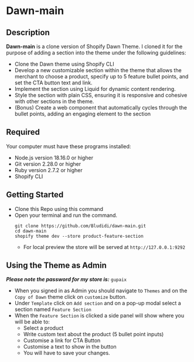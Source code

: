 # Dawn-main

## Description 
**Dawn-main** is a clone version of Shopify Dawn Theme. I cloned it for the purpose of adding a section into the theme under the following guidelines:
- Clone the Dawn theme using Shopify CLI
- Develop a new customizable section within the theme that allows the merchant to choose a product, specify up to 5 feature bullet points, and set the CTA button text and link.
- Implement the section using Liquid for dynamic content rendering.
- Style the section with plain CSS, ensuring it is responsive and cohesive with other sections in the theme.
- (Bonus) Create a web component that automatically cycles through the bullet points, adding an engaging element to the section

## Required
Your computer must have these programs installed: 
- Node.js version 18.16.0 or higher
- Git version 2.28.0 or higher
- Ruby version 2.7.2 or higher
- Shopify CLI

## Getting Started
- Clone this Repo using this command
- Open your terminal and run the command.
  ```
  git clone https://github.com/Bludidi/dawn-main.git
  cd dawn-main
  shopify theme dev --store product-feature-section
  ```
  - For local preview the store will be served at ```http://127.0.0.1:9292```

## Using the Theme as Admin 
***Please note the password for my store is:***  ```gupaix```
- When you signed in as Admin you should navigate to ```Themes``` and on the ```Copy of Dawn``` theme click on ```customize``` button.
- Under ```Template``` click on ```Add section``` and on a pop-up modal select a section named ```Feature Section```
- When the ```Feature Section``` is clicked a side panel will show where you will be able to:
  - Select a product
  - Write custom text about the product (5 bullet point inputs)
  - Customise a link for CTA Button
  - Customise a text to show in the button
  - You will have to save your changes.  
